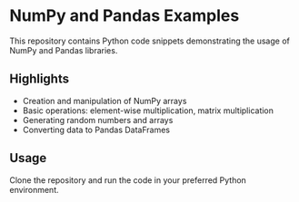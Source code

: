 # NumPy and Pandas Examples

This repository contains Python code snippets demonstrating the usage of NumPy and Pandas libraries.

## Highlights

- Creation and manipulation of NumPy arrays
- Basic operations: element-wise multiplication, matrix multiplication
- Generating random numbers and arrays
- Converting data to Pandas DataFrames

## Usage

Clone the repository and run the code in your preferred Python environment.

